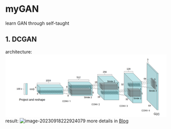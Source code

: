 # myGAN
learn GAN through self-taught
## 1. DCGAN
architecture:
![img.png](imgs/img.png)
result:
![image-20230918222924079](https://img1.imgtp.com/2023/09/18/oHr6K1SN.png)
more details in [Blog](https://www.sekyoro.top)

